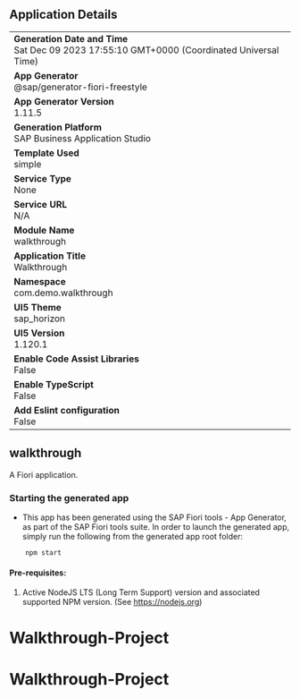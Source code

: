 ## Application Details
|               |
| ------------- |
|**Generation Date and Time**<br>Sat Dec 09 2023 17:55:10 GMT+0000 (Coordinated Universal Time)|
|**App Generator**<br>@sap/generator-fiori-freestyle|
|**App Generator Version**<br>1.11.5|
|**Generation Platform**<br>SAP Business Application Studio|
|**Template Used**<br>simple|
|**Service Type**<br>None|
|**Service URL**<br>N/A
|**Module Name**<br>walkthrough|
|**Application Title**<br>Walkthrough|
|**Namespace**<br>com.demo.walkthrough|
|**UI5 Theme**<br>sap_horizon|
|**UI5 Version**<br>1.120.1|
|**Enable Code Assist Libraries**<br>False|
|**Enable TypeScript**<br>False|
|**Add Eslint configuration**<br>False|

## walkthrough

A Fiori application.

### Starting the generated app

-   This app has been generated using the SAP Fiori tools - App Generator, as part of the SAP Fiori tools suite.  In order to launch the generated app, simply run the following from the generated app root folder:

```
    npm start
```

#### Pre-requisites:

1. Active NodeJS LTS (Long Term Support) version and associated supported NPM version.  (See https://nodejs.org)


# Walkthrough-Project
# Walkthrough-Project
